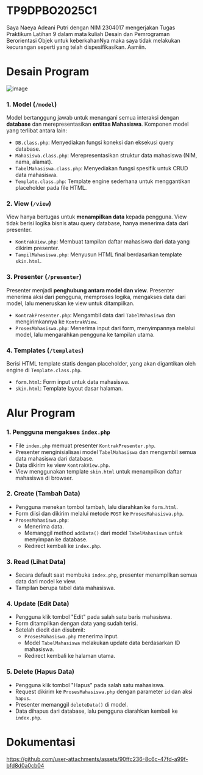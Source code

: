# TP9DPBO2025C1

Saya Naeya Adeani Putri dengan NIM 2304017 mengerjakan Tugas Praktikum Latihan 9 dalam mata kuliah Desain dan Pemrograman Berorientasi Objek untuk keberkahanNya maka saya tidak melakukan kecurangan seperti yang telah dispesifikasikan. Aamiin.

# Desain Program
![image](https://github.com/user-attachments/assets/026b5b8e-72b8-4ebc-a56c-26c6f438a856)

### 1. Model (`/model`)
Model bertanggung jawab untuk menangani semua interaksi dengan **database** dan merepresentasikan **entitas Mahasiswa**. Komponen model yang terlibat antara lain:
- `DB.class.php`: Menyediakan fungsi koneksi dan eksekusi query database.
- `Mahasiswa.class.php`: Merepresentasikan struktur data mahasiswa (NIM, nama, alamat).
- `TabelMahasiswa.class.php`: Menyediakan fungsi spesifik untuk CRUD data mahasiswa.
- `Template.class.php`: Template engine sederhana untuk menggantikan placeholder pada file HTML.

### 2. View (`/view`)
View hanya bertugas untuk **menampilkan data** kepada pengguna. View tidak berisi logika bisnis atau query database, hanya menerima data dari presenter.
- `KontrakView.php`: Membuat tampilan daftar mahasiswa dari data yang dikirim presenter.
- `TampilMahasiswa.php`: Menyusun HTML final berdasarkan template `skin.html`.

### 3. Presenter (`/presenter`)
Presenter menjadi **penghubung antara model dan view**. Presenter menerima aksi dari pengguna, memproses logika, mengakses data dari model, lalu meneruskan ke view untuk ditampilkan.
- `KontrakPresenter.php`: Mengambil data dari `TabelMahasiswa` dan mengirimkannya ke `KontrakView`.
- `ProsesMahasiswa.php`: Menerima input dari form, menyimpannya melalui model, lalu mengarahkan pengguna ke tampilan utama.

### 4. Templates (`/templates`)
Berisi HTML template statis dengan placeholder, yang akan digantikan oleh engine di `Template.class.php`.
- `form.html`: Form input untuk data mahasiswa.
- `skin.html`: Template layout dasar halaman.

# Alur Program

### 1. Pengguna mengakses `index.php`
- File `index.php` memuat presenter `KontrakPresenter.php`.
- Presenter menginisialisasi model `TabelMahasiswa` dan mengambil semua data mahasiswa dari database.
- Data dikirim ke view `KontrakView.php`.
- View menggunakan template `skin.html` untuk menampilkan daftar mahasiswa di browser.

### 2. Create (Tambah Data)
- Pengguna menekan tombol tambah, lalu diarahkan ke `form.html`.
- Form diisi dan dikirim melalui metode `POST` ke `ProsesMahasiswa.php`.
- `ProsesMahasiswa.php`:
  - Menerima data.
  - Memanggil method `addData()` dari model `TabelMahasiswa` untuk menyimpan ke database.
  - Redirect kembali ke `index.php`.

### 3. Read (Lihat Data)
- Secara default saat membuka `index.php`, presenter menampilkan semua data dari model ke view.
- Tampilan berupa tabel data mahasiswa.

### 4. Update (Edit Data)
- Pengguna klik tombol "Edit" pada salah satu baris mahasiswa.
- Form ditampilkan dengan data yang sudah terisi.
- Setelah diedit dan disubmit:
  - `ProsesMahasiswa.php` menerima input.
  - Model `TabelMahasiswa` melakukan update data berdasarkan ID mahasiswa.
  - Redirect kembali ke halaman utama.

### 5. Delete (Hapus Data)
- Pengguna klik tombol "Hapus" pada salah satu mahasiswa.
- Request dikirim ke `ProsesMahasiswa.php` dengan parameter `id` dan aksi `hapus`.
- Presenter memanggil `deleteData()` di model.
- Data dihapus dari database, lalu pengguna diarahkan kembali ke `index.php`.

# Dokumentasi
https://github.com/user-attachments/assets/90ffc236-8c6c-47fd-a99f-bfd8d0a0cb04
